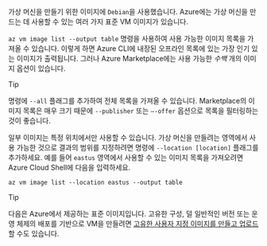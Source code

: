 가상 머신을 만들기 위한 이미지에 `Debian`을 사용했습니다. Azure에는 가상 머신을 만드는 데 사용할 수 있는 여러 가지 표준 VM 이미지가 있습니다. 

`az vm image list --output table` 명령을 사용하여 사용 가능한 이미지 목록을 가져올 수 있습니다. 이렇게 하면 Azure CLI에 내장된 오프라인 목록에 있는 가장 인기 있는 이미지가 출력됩니다. 그러나 Azure Marketplace에는 사용 가능한 _수백_ 개의 이미지 옵션이 있습니다. 

> [!TIP]
> 명령에 `--all` 플래그를 추가하여 전체 목록을 가져올 수 있습니다. Marketplace의 이미지 목록은 매우 크기 때문에 `--publisher` 또는 `–-offer` 옵션으로 목록을 필터링하는 것이 좋습니다.

일부 이미지는 특정 위치에서만 사용할 수 있습니다. 가상 머신을 만들려는 영역에서 사용 가능한 것으로 결과의 범위를 지정하려면 명령에 `--location [location]` 플래그를 추가하세요. 예를 들어 `eastus` 영역에서 사용할 수 있는 이미지 목록을 가져오려면 Azure Cloud Shell에 다음을 입력하세요.

```azurecli
az vm image list --location eastus --output table
```

> [!TIP]
> 다음은 Azure에서 제공하는 표준 이미지입니다. 고유한 구성, 덜 일반적인 버전 또는 운영 체제의 배포를 기반으로 VM을 만들려면 [고유한 사용자 지정 이미지를 만들고 업로드](https://docs.microsoft.com/azure/virtual-machines/linux/tutorial-custom-images)할 수도 있습니다.